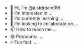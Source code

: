 - 👋 Hi, I’m @justdream39t
- 👀 I’m interested in ...
- 🌱 I’m currently learning ...
- 💞️ I’m looking to collaborate on ...
- 📫 How to reach me ...
- 😄 Pronouns: ...
- ⚡ Fun fact: ...

<!---
justdream39t/justdream39t is a ✨ special ✨ repository because its `README.md` (this file) appears on your GitHub profile.
You can click the Preview link to take a look at your changes.
--->
